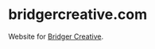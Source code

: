 bridgercreative.com
===================

Website for [Bridger Creative](http://bridgercreative.com).
